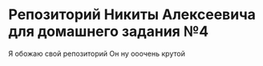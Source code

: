 # Репозиторий Никиты Алексеевича для домашнего задания №4
Я обожаю свой репозиторий
Он ну ооочень крутой